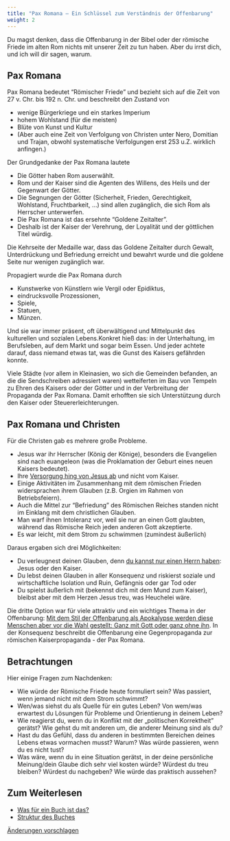 ```yaml
---
title: "Pax Romana — Ein Schlüssel zum Verständnis der Offenbarung"
weight: 2
---
```



Du magst denken, dass die Offenbarung in der Bibel oder der römische Friede im alten Rom nichts mit unserer Zeit zu tun haben. Aber du irrst dich, und ich will dir sagen, warum.


## Pax Romana

<a name="4002"></a>
Pax Romana bedeutet “Römischer Friede” und bezieht sich auf die Zeit von 27 v. Chr. bis 192 n. Chr. und beschreibt den Zustand von

- wenige Bürgerkriege und ein starkes Imperium
- hohem Wohlstand (für die meisten)
- Blüte von Kunst und Kultur
- (Aber auch eine Zeit von Verfolgung von Christen unter Nero, Domitian und Trajan, obwohl systematische Verfolgungen erst 253 u.Z. wirklich anfingen.)


Der Grundgedanke der Pax Romana lautete

- Die Götter haben Rom auserwählt.
- Rom und der Kaiser sind die Agenten des Willens, des Heils und der Gegenwart der Götter.
- Die Segnungen der Götter (Sicherheit, Frieden, Gerechtigkeit, Wohlstand, Fruchtbarkeit, …) sind allen zugänglich, die sich Rom als Herrscher unterwerfen.
- Die Pax Romana ist das ersehnte “Goldene Zeitalter”.
- Deshalb ist der Kaiser der Verehrung, der Loyalität und der göttlichen Titel würdig.


Die Kehrseite der Medaille war, dass das Goldene Zeitalter durch Gewalt, Unterdrückung und Befriedung erreicht und bewahrt wurde und die goldene Seite nur wenigen zugänglich war.

Propagiert wurde die Pax Romana durch

- Kunstwerke von Künstlern wie Vergil oder Epidiktus,
- eindrucksvolle Prozessionen,
- Spiele,
- Statuen,
- Münzen.


Und sie war immer präsent, oft überwältigend und Mittelpunkt des kulturellen und sozialen Lebens.Konkret hieß das: in der Unterhaltung, im Berufsleben, auf dem Markt und sogar beim Essen. Und jeder achtete darauf, dass niemand etwas tat, was die Gunst des Kaisers gefährden konnte.

Viele Städte (vor allem in Kleinasien, wo sich die Gemeinden befanden, an die die Sendschreiben adressiert waren) wetteiferten im Bau von Tempeln zu Ehren des Kaisers oder der Götter und in der Verbreitung der Propaganda der Pax Romana. Damit erhofften sie sich Unterstützung durch den Kaiser oder Steuererleichterungen.


## Pax Romana und Christen

<a name="3005"></a>
Für die Christen gab es mehrere große Probleme.

- Jesus war ihr Herrscher (König der Könige), besonders die Evangelien sind nach euangeleon (was die Proklamation der Geburt eines neuen Kaisers bedeutet).
- Ihre [Versorgung hing von Jesus ab](https://www.bibleserver.com/SLT/Matth%C3%A4us6%2C25-34) und nicht vom Kaiser.
- Einige Aktivitäten im Zusammenhang mit dem römischen Frieden widersprachen ihrem Glauben (z.B. Orgien im Rahmen von Betriebsfeiern).
- Auch die Mittel zur “Befriedung” des Römischen Reiches standen nicht im Einklang mit dem christlichen Glauben.
- Man warf ihnen Intoleranz vor, weil sie nur an einen Gott glaubten, während das Römische Reich jeden anderen Gott akzeptierte.
- Es war leicht, mit dem Strom zu schwimmen (zumindest äußerlich)


Daraus ergaben sich drei Möglichkeiten:

- Du verleugnest deinen Glauben, denn [du kannst nur einen Herrn haben](https://www.bibleserver.com/SLT/Matth%C3%A4us6%2C24): Jesus oder den Kaiser.
- Du lebst deinen Glauben in aller Konsequenz und riskierst soziale und wirtschaftliche Isolation und Ruin, Gefängnis oder gar Tod oder
- Du spielst äußerlich mit (bekennst dich mit dem Mund zum Kaiser), bleibst aber mit dem Herzen Jesus treu, was Heuchelei wäre.


Die dritte Option war für viele attraktiv und ein wichtiges Thema in der Offenbarung: [Mit dem Stil der Offenbarung als Apokalypse werden diese Menschen aber vor die Wahl gestellt: Ganz mit Gott oder ganz ohne ihn](../../../background/literature/expl/the-book-of-revelation-how-to-read-it). In der Konsequenz beschreibt die Offenbarung eine Gegenpropaganda zur römischen Kaiserpropaganda - der Pax Romana.


## Betrachtungen

<a name="bb8d"></a>
Hier einige Fragen zum Nachdenken:

- Wie würde der Römische Friede heute formuliert sein? Was passiert, wenn jemand nicht mit dem Strom schwimmt?
- Wen/was siehst du als Quelle für ein gutes Leben? Von wem/was erwartest du Lösungen für Probleme und Orientierung in deinem Leben?
- Wie reagierst du, wenn du in Konflikt mit der „politischen Korrektheit” gerätst? Wie gehst du mit anderen um, die anderer Meinung sind als du?
- Hast du das Gefühl, dass du anderen in bestimmten Bereichen deines Lebens etwas vormachen musst? Warum? Was würde passieren, wenn du es nicht tust?
- Was wäre, wenn du in eine Situation gerätst, in der deine persönliche Meinung/dein Glaube dich sehr viel kosten würde? Würdest du treu bleiben? Würdest du nachgeben? Wie würde das praktisch aussehen?



## Zum Weiterlesen

<a name="5287"></a>
- [Was für ein Buch ist das?](../../../background/literature/expl/the-book-of-revelation-how-to-read-it)
- [Struktur des Buches](../../../background/structure/expl/the-structure-of-the-book-of-revelation)




[Änderungen vorschlagen](https://github.com/revelation-today/revelation-today/blob/main/exampleSite/content/docs/background/history/expl/pax-romana-key-to-understand-the-book-of-revelation.de.md)
